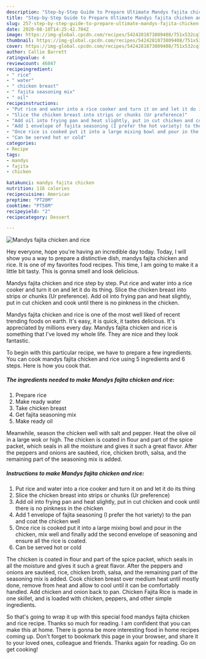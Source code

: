 ```yaml
---
description: "Step-by-Step Guide to Prepare Ultimate Mandys fajita chicken and rice"
title: "Step-by-Step Guide to Prepare Ultimate Mandys fajita chicken and rice"
slug: 257-step-by-step-guide-to-prepare-ultimate-mandys-fajita-chicken-and-rice
date: 2020-08-10T14:25:42.704Z
image: https://img-global.cpcdn.com/recipes/5424281873809408/751x532cq70/mandys-fajita-chicken-and-rice-recipe-main-photo.jpg
thumbnail: https://img-global.cpcdn.com/recipes/5424281873809408/751x532cq70/mandys-fajita-chicken-and-rice-recipe-main-photo.jpg
cover: https://img-global.cpcdn.com/recipes/5424281873809408/751x532cq70/mandys-fajita-chicken-and-rice-recipe-main-photo.jpg
author: Callie Barrett
ratingvalue: 4
reviewcount: 46047
recipeingredient:
- " rice"
- " water"
- " chicken breast"
- " fajita seasoning mix"
- " oil"
recipeinstructions:
- "Put rice and water into a rice cooker and turn it on and let it do its thing"
- "Slice the chicken breast into strips or chunks (Ur preference)"
- "Add oil into frying pan and heat slightly, put in cut chicken and cook until there is no pinkness in the chicken"
- "Add 1 envelope of fajita seasoning (I prefer the hot variety) to the pan and coat the chicken well"
- "Once rice is cooked put it into a large mixing bowl and pour in the chicken, mix well and finally add the second envelope of seasoning and ensure all the rice is coated."
- "Can be served hot or cold"
categories:
- Recipe
tags:
- mandys
- fajita
- chicken

katakunci: mandys fajita chicken 
nutrition: 116 calories
recipecuisine: American
preptime: "PT20M"
cooktime: "PT58M"
recipeyield: "2"
recipecategory: Dessert

---
```



![Mandys fajita chicken and rice](https://img-global.cpcdn.com/recipes/5424281873809408/751x532cq70/mandys-fajita-chicken-and-rice-recipe-main-photo.jpg)

Hey everyone, hope you're having an incredible day today. Today, I will show you a way to prepare a distinctive dish, mandys fajita chicken and rice. It is one of my favorites food recipes. This time, I am going to make it a little bit tasty. This is gonna smell and look delicious.

Mandys fajita chicken and rice step by step. Put rice and water into a rice cooker and turn it on and let it do its thing. Slice the chicken breast into strips or chunks (Ur preference). Add oil into frying pan and heat slightly, put in cut chicken and cook until there is no pinkness in the chicken.

Mandys fajita chicken and rice is one of the most well liked of recent trending foods on earth. It's easy, it is quick, it tastes delicious. It's appreciated by millions every day. Mandys fajita chicken and rice is something that I've loved my whole life. They are nice and they look fantastic.


To begin with this particular recipe, we have to prepare a few ingredients. You can cook mandys fajita chicken and rice using 5 ingredients and 6 steps. Here is how you cook that.

<!--inarticleads1-->

##### The ingredients needed to make Mandys fajita chicken and rice:

1. Prepare  rice
1. Make ready  water
1. Take  chicken breast
1. Get  fajita seasoning mix
1. Make ready  oil


Meanwhile, season the chicken well with salt and pepper. Heat the olive oil in a large wok or high. The chicken is coated in flour and part of the spice packet, which seals in all the moisture and gives it such a great flavor. After the peppers and onions are sautéed, rice, chicken broth, salsa, and the remaining part of the seasoning mix is added. 

<!--inarticleads2-->

##### Instructions to make Mandys fajita chicken and rice:

1. Put rice and water into a rice cooker and turn it on and let it do its thing
1. Slice the chicken breast into strips or chunks (Ur preference)
1. Add oil into frying pan and heat slightly, put in cut chicken and cook until there is no pinkness in the chicken
1. Add 1 envelope of fajita seasoning (I prefer the hot variety) to the pan and coat the chicken well
1. Once rice is cooked put it into a large mixing bowl and pour in the chicken, mix well and finally add the second envelope of seasoning and ensure all the rice is coated.
1. Can be served hot or cold


The chicken is coated in flour and part of the spice packet, which seals in all the moisture and gives it such a great flavor. After the peppers and onions are sautéed, rice, chicken broth, salsa, and the remaining part of the seasoning mix is added. Cook chicken breast over medium heat until mostly done, remove from heat and allow to cool until it can be comfortably handled. Add chicken and onion back to pan. Chicken Fajita Rice is made in one skillet, and is loaded with chicken, peppers, and other simple ingredients. 

So that's going to wrap it up with this special food mandys fajita chicken and rice recipe. Thanks so much for reading. I am confident that you can make this at home. There is gonna be more interesting food in home recipes coming up. Don't forget to bookmark this page in your browser, and share it to your loved ones, colleague and friends. Thanks again for reading. Go on get cooking!
